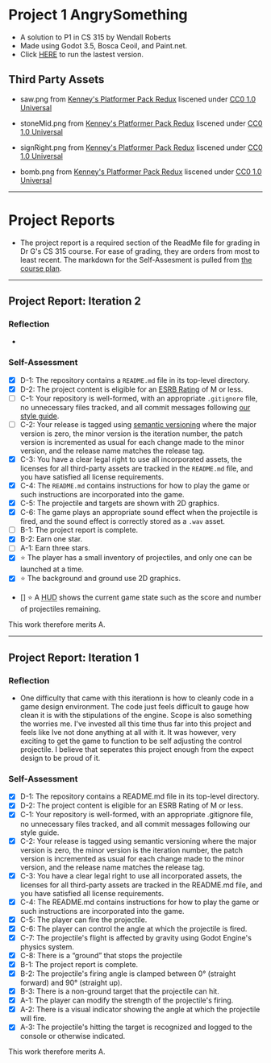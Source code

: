 
# Project 1 AngrySomething 
- A solution to P1 in CS 315 by Wendall Roberts
- Made using Godot 3.5, Bosca Ceoil, and Paint.net.
- Click [HERE](https://bsu-cs315.github.io/P1-waroberts/) to run the lastest version.


## Third Party Assets

- saw.png from [Kenney's Platformer Pack Redux](https://www.kenney.nl/assets/platformer-pack-redux) liscened under [CC0 1.0 Universal](http://creativecommons.org/publicdomain/zero/1.0/)

- stoneMid.png from [Kenney's Platformer Pack Redux](https://www.kenney.nl/assets/platformer-pack-redux) liscened under [CC0 1.0 Universal](http://creativecommons.org/publicdomain/zero/1.0/)

- signRight.png from [Kenney's Platformer Pack Redux](https://www.kenney.nl/assets/platformer-pack-redux) liscened under [CC0 1.0 Universal](http://creativecommons.org/publicdomain/zero/1.0/)

- bomb.png from [Kenney's Platformer Pack Redux](https://www.kenney.nl/assets/platformer-pack-redux) liscened under [CC0 1.0 Universal](http://creativecommons.org/publicdomain/zero/1.0/)




***
# Project Reports
- The project report is a required section of the ReadMe file for grading in Dr G's CS 315 course. For ease of grading, they are orders from most to least recent. The markdown for the Self-Assesment is pulled from [the course plan](https://www.cs.bsu.edu/~pvgestwicki/courses/cs315Fa22/projects#instructions).


***
## Project Report: Iteration 2

### Reflection
- 

### Self-Assessment

- [X] D-1: The repository contains a <code>README.md</code> file in its top-level directory.
- [X] D-2: The project content is eligible for an <a href="https://www.esrb.org/ratings-guide/">ESRB Rating</a> of M or less.
- [ ] C-1: Your repository is well-formed, with an appropriate <code>.gitignore</code> file, no unnecessary files tracked, and all commit messages following <a href="https://cbea.ms/git-commit/">our style guide</a>.
- [ ] C-2: Your release is tagged using <a href="https://semver.org/">semantic versioning</a> where the major version is zero, the minor version is the iteration number, the patch version is incremented as usual for each change made to the minor version, and the release name matches the release tag.
- [X] C-3: You have a clear legal right to use all incorporated assets, the licenses for all third-party assets are tracked in the <code>README.md</code> file, and you have satisfied all license requirements.
- [X] C-4: The <code>README.md</code> contains instructions for how to play the game or such instructions are incorporated into the game.
- [X] C-5: The projectile and targets are shown with 2D graphics.
- [X] C-6: The game plays an appropriate sound effect when the projectile is fired, and the sound effect is correctly stored as a <code>.wav</code> asset.
- [ ] B-1: The project report is complete.
- [X] B-2: Earn one star.
- [ ] A-1: Earn three stars.
- [X] ⭐ The player has a small inventory of projectiles, and only one can be launched at a time.
- [X] ⭐ The background and ground use 2D graphics.
- [] ⭐ A <abbr title="Heads-Up Display">HUD</abbr> shows the current game state such as the score and number of projectiles remaining.


This work therefore merits A.


********
## Project Report: Iteration 1

### Reflection
- One difficulty that came with this iterationn is how to cleanly code in a game design environment. The code just feels difficult to gauge how clean it is with the stipulations of the engine. Scope is also something the worries me. I've invested all this time thus far into this project and feels like Ive not done anything at all with it. It was however, very exciting to get the game to function to be self adjusting the control projectile. I believe that seperates this project enough from the expect design to be proud of it.

### Self-Assessment

- [X] D-1: The repository contains a README.md file in its top-level directory.
- [X] D-2: The project content is eligible for an ESRB Rating of M or less.
- [X] C-1: Your repository is well-formed, with an appropriate .gitignore file, no unnecessary files tracked, and all commit messages following our style guide.
- [X] C-2: Your release is tagged using semantic versioning where the major version is zero, the minor version is the iteration number, the patch version is incremented as usual for each change made to the minor version, and the release name matches the release tag.
- [X] C-3: You have a clear legal right to use all incorporated assets, the licenses for all third-party assets are tracked in the README.md file, and you have satisfied all license requirements.
- [X] C-4: The README.md contains instructions for how to play the game or such instructions are incorporated into the game.
- [X] C-5: The player can fire the projectile.
- [X] C-6: The player can control the angle at which the projectile is fired.
- [X] C-7: The projectile's flight is affected by gravity using Godot Engine's physics system.
- [X] C-8: There is a “ground” that stops the projectile
- [X] B-1: The project report is complete.
- [X] B-2: The projectile's firing angle is clamped between 0° (straight forward) and 90° (straight up).
- [X] B-3: There is a non-ground target that the projectile can hit.
- [X] A-1: The player can modify the strength of the projectile's firing.
- [X] A-2: There is a visual indicator showing the angle at which the projectile will fire.
- [X] A-3: The projectile's hitting the target is recognized and logged to the console or otherwise indicated.

This work therefore merits A.

